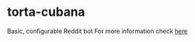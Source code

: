 # torta-cubana
 Basic, configurable Reddit bot
For more information check [here](https://yojji.io/blog/how-to-make-a-reddit-bot)


